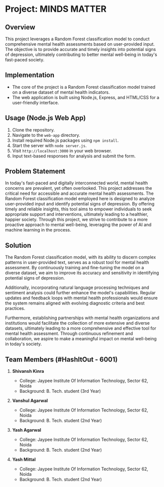 # Project: MINDS MATTER

## Overview

This project leverages a Random Forest classification model to conduct comprehensive mental health assessments based on user-provided input. The objective is to provide accurate and timely insights into potential signs of depression, ultimately contributing to better mental well-being in today's fast-paced society.

## Implementation

- The core of the project is a Random Forest classification model trained on a diverse dataset of mental health indicators.
- The web application is built using Node.js, Express, and HTML/CSS for a user-friendly interface.

## Usage (Node.js Web App)

1. Clone the repository.
2. Navigate to the `web-app` directory.
3. Install required Node.js packages using `npm install`.
4. Start the server with `node server.js`.
5. Visit `http://localhost:3000` in your web browser.
6. Input text-based responses for analysis and submit the form.

## Problem Statement

In today's fast-paced and digitally interconnected world, mental health concerns are prevalent, yet often overlooked. This project addresses the critical need for accessible and accurate mental health assessments. The Random Forest classification model employed here is designed to analyze user-provided input and identify potential signs of depression. By offering timely and reliable insights, this tool aims to empower individuals to seek appropriate support and interventions, ultimately leading to a healthier, happier society. Through this project, we strive to contribute to a more proactive approach to mental well-being, leveraging the power of AI and machine learning in the process.

## Solution

The Random Forest classification model, with its ability to discern complex patterns in user-provided text, serves as a robust tool for mental health assessment. By continuously training and fine-tuning the model on a diverse dataset, we aim to improve its accuracy and sensitivity in identifying potential signs of depression.

Additionally, incorporating natural language processing techniques and sentiment analysis could further enhance the model's capabilities. Regular updates and feedback loops with mental health professionals would ensure the system remains aligned with evolving diagnostic criteria and best practices.

Furthermore, establishing partnerships with mental health organizations and institutions would facilitate the collection of more extensive and diverse datasets, ultimately leading to a more comprehensive and effective tool for mental health assessment. Through continuous refinement and collaboration, we aspire to make a meaningful impact on mental well-being in today's society.

## Team Members (#HashItOut - 6001)

1. **Shivansh Kinra**
   - College: Jaypee Institute Of Information Technology, Sector 62, Noida
   - Background: B. Tech. student (3rd Year)

2. **Vanshul Agarwal**
   - College: Jaypee Institute Of Information Technology, Sector 62, Noida
   - Background: B. Tech. student (2nd Year)

3. **Yash Agarwal**
   - College: Jaypee Institute Of Information Technology, Sector 62, Noida
   - Background: B. Tech. student (2nd Year)

4. **Yash Mittal**
   - College: Jaypee Institute Of Information Technology, Sector 62, Noida
   - Background: B. Tech. student (2nd Year)
